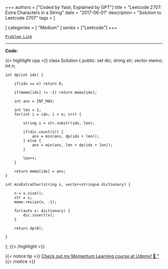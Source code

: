 
+++
authors = ["Coded by Yasir, Explained by GPT"]
title = "Leetcode 2707: Extra Characters in a String"
date = "2017-06-01"
description = "Solution to Leetcode 2707"
tags = [
    
]
categories = [
    "Medium"
]
series = ["Leetcode"]
+++



[`Problem Link`](https://leetcode.com/problems/extra-characters-in-a-string/description/)

---

**Code:**

{{< highlight cpp >}}
class Solution {
public:
    set<string> dic;
    string str;
    vector<int> memo;
    int n;
    
    int dp(int idx) {
        
        if(idx == n) return 0;
        
        if(memo[idx] != -1) return memo[idx];
        
        int ans = INT_MAX;
        
        int len = 1;
        for(int i = idx; i < n; i++) {
            
            string s = str.substr(idx, len);
            
            if(dic.count(s)) {
                ans = min(ans, dp(idx + len));
            } else {
                ans = min(ans, len + dp(idx + len));                
            }
            
            len++;
        }
        
        return memo[idx] = ans;
    }
    
    int minExtraChar(string s, vector<string>& dictionary) {
        
        n = s.size();
        str = s;
        memo.resize(n, -1);
        
        for(auto x: dictionary) {
            dic.insert(x);
        }
        
        return dp(0);
        
    }
};
{{< /highlight >}}



{{< notice tip >}}
[Check out my Momentum Learning course at Udemy! 🚀 "](https://www.udemy.com/course/blind-75-the-data-structures-and-algorithms-essentials/)
{{< /notice >}}

